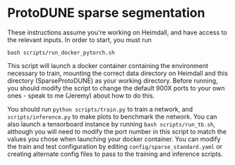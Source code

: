# ProtoDUNE sparse segmentation

These instructions assume you're working on Heimdall, and have access to the relevant inputs. In order to start, you must run

```
bash scripts/run_docker_pytorch.sh
```

This script will launch a docker container containing the environment necessary to train, mounting the correct data directory on Heimdall and this directory (SparseProtoDUNE) as your working directory. Before running, you should modify the script to change the default 900X ports to your own ones - speak to me (Jeremy) about how to do this.

You should run `python scripts/train.py` to train a network, and `scripts/inference.py` to make plots to benchmark the network. You can also launch a tensorboard instance by running `bash scripts/run_tb.sh`, although you will need to modify the port number in this script to match the values you chose when launching your docker container. You can modify the train and test configuration by editing `config/sparse_standard.yaml` or creating alternate config files to pass to the training and inference scripts.

